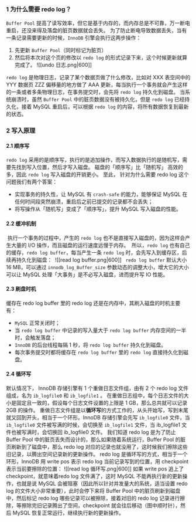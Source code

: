### 1 为什么需要 redo log？
`Buffer Pool` 提高了读写效率，但它是基于内存的，而内存总是不可靠，万一断电重启，还没来得及落盘的脏页数据就会丢失。
为了防止断电导致数据丢失，当有一条记录需要更新的时候，`InnoDB` 引擎会执行这两步操作：
1. 先更新 `Buffer Pool`（同时标记为脏页）
2. 然后将本次对这个页的修改以 `redo log` 的形式记录下来，这个时候更新就算完成了。
![[undo 日志.png|600]]

`redo log` 是物理日志，记录了某个数据页做了什么修改，比如对 XXX 表空间中的 YYY 数据页 ZZZ 偏移量的地方做了 AAA 更新，每当执行一个事务就会产生这样的一条或者多条物理日志，在事务提交时，会先将 `redo log` 持久化到磁盘。
当系统崩溃时，虽然 `Buffer Pool` 中的脏页数据没有被持久化，但是 `redo log` 已经持久化，接着 MySQL 重启后，可以根据 `redo log` 的内容，将所有数据恢复到最新的状态。
### 2 写入原理
#### 2.1 顺序写
`redo log` 采用的是顺序写，执行的是追加操作，而写入数据执行的是随机写，需要先找到写入位置，然后才写入磁盘。
磁盘的「顺序写」比「随机写」 高效的多，因此 `redo log` 写入磁盘的开销更小。
至此， 针对为什么需要 redo log 这个问题我们有两个答案：
- 实现事务的持久性，让 MySQL 有 `crash-safe` 的能力，能够保证 MySQL 在任何时间段突然崩溃，重启后之前已提交的记录都不会丢失；
- 将写操作从「随机写」变成了「顺序写」，提升 MySQL 写入磁盘的性能。
#### 2.2 缓冲机制
 执行一个事务的过程中，产生的 `redo log` 也不是直接写入磁盘的，因为这样会产生大量的 I/O 操作，而且磁盘的运行速度远慢于内存。
 所以，`redo log` 也有自己的缓存，`redo log buffer`，每当产生一条 `redo log` 时，会先写入到缓存区，后续再持久化到磁盘：
 ![[read log buffer.png|600]]
` redo log buffer` 默认大小 16 MB，可以通过 `innodb_log_Buffer_size` 参数动态的调整大小，增大它的大小可以让 MySQL 处理「大事务」是不必写入磁盘，进而提升写 IO 性能。
#### 2.3 刷盘时机
缓存在 redo log buffer 里的 redo log 还是在内存中，其刷入磁盘的时机主要有：
- `MySQL` 正常关闭时；
- 当 `redo log buffer` 中记录的写入量大于 `redo log buffer` 内存空间的一半时，会触发落盘；
- `InnoDB` 的后台线程每隔 1 秒，将 `redo log buffer` 持久化到磁盘。
- 每次事务提交时都将缓存在 `redo log buffer` 里的 `redo log` 直接持久化到磁盘。
#### 2.4 循环写
默认情况下， InnoDB 存储引擎有 1 个重做日志文件组，由有 2 个 redo log 文件组成，名为 `ib_logfile0` 和 `ib_logfile1` 。
在重做日志组中，每个日志文件的大小是固定且一致的，假设每个日志文件设置的上限是 1 GB，那么总共就可以记录 2GB 的操作。
重做日志文件组是以**循环写**的方式工作的，从头开始写，写到末尾就又回到开头，相当于一个环形。InnoDB 存储引擎会先写 `ib_logfile0` 文件，当 `ib_logfile0` 文件被写满的时候，会切换至 `ib_logfile1` 文件，当 ib_logfile1 文件也被写满时，会切换回 ib_logfile0 文件。
我们知道 redo log 是为了防止 Buffer Pool 中的脏页丢失而设计的，那么如果随着系统运行，Buffer Pool 的脏页刷新到了磁盘中，那么 redo log 对应的记录也就没用了，这时候我们擦除这些旧记录，以腾出空间记录新的更新操作。
redo log 是循环写的方式，相当于一个环形，InnoDB 用 write pos 表示 redo log 当前记录写到的位置，用 checkpoint 表示当前要擦除的位置：
![[read log 循环写.png|600]]
如果 write pos 追上了 checkpoint，就意味着redo log 文件满了，这时 MySQL 不能再执行新的更新操作，也就是说 MySQL 会被阻塞（因此所以针对并发量大的系统，适当设置 redo log 的文件大小非常重要），此时会停下来将 Buffer Pool 中的脏页刷新到磁盘中，然后标记 redo log 哪些记录可以被擦除，接着对旧的 redo log 记录进行擦除，等擦除完旧记录腾出了空间，checkpoint 就会往后移动（图中顺时针），然后 MySQL 恢复正常运行，继续执行新的更新操作。
